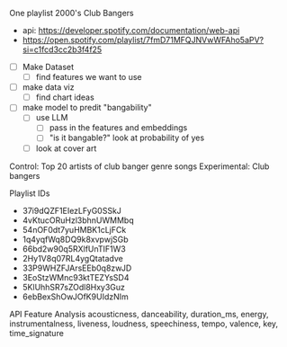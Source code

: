 One playlist 2000's Club Bangers

- api: https://developer.spotify.com/documentation/web-api
- https://open.spotify.com/playlist/7fmD71MFQJNVwWFAho5aPV?si=c1fcd3cc2b3f4f25
- [ ] Make Dataset
  - [ ] find features we want to use
- [ ] make data viz
  - [ ] find chart ideas
- [ ] make model to predit "bangability"
  - [ ] use LLM
    - [ ] pass in the features and embeddings
    - [ ] "is it bangable?" look at probability of yes
  - [ ] look at cover art

Control: Top 20 artists of club banger genre songs
Experimental: Club bangers

Playlist IDs
- 37i9dQZF1EIezLFyG0SSkJ
- 4vKtucORuHzl3bhnUWMMbq
- 54nOF0dt7yuHMBK1cLjFCk
- 1q4yqfWq8DQ9k8xvpwjSGb
- 66bd2w90q5RXlfUnTIF1W3
- 2Hy1V8q07RL4ygQtatadve
- 33P9WHZFJArsEEb0q8zwJD
- 3EoStzWMnc93ktTEZYsSD4
- 5KlUhhSR7sZOdl8Hxy3Guz
- 6ebBexShOwJOfK9UIdzNIm

API Feature Analysis
acousticness,
danceability,
duration_ms,
energy,
instrumentalness,
liveness,
loudness,
speechiness,
tempo,
valence,
key,
time_signature




